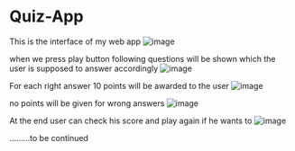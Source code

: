 # Quiz-App
This is the interface of my web app
![image](https://user-images.githubusercontent.com/89822123/235451343-32f713a1-1424-425d-8b96-d818f85643e4.png)


when we press play button following questions will be shown which the user is supposed to answer accordingly
![image](https://user-images.githubusercontent.com/89822123/235451860-a6e06304-3033-4dac-88e5-f5a0b85fb3d8.png)

For each right answer 10 points will be awarded to the user
![image](https://user-images.githubusercontent.com/89822123/235453121-ef9eea90-9e42-4fbc-b8f6-0510fd2ea298.png)


 no points will be given for wrong answers
 ![image](https://user-images.githubusercontent.com/89822123/235452576-f24dd029-4525-480b-952f-2fbdd572602b.png)
 
 At the end user can check his score and play again if he wants to
 ![image](https://user-images.githubusercontent.com/89822123/235452875-c6317a9e-0922-4d10-99d8-2f8e694f68f5.png)

.........to be continued 

